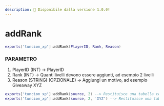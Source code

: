 ```yaml
---
description: 🔧 Disponibile dalla versione 1.0.0!
---
```


# addRank

```lua title="Sintassi di Esportazione"
exports['tuncion_xp']:addRank(PlayerID, Rank, Reason)
```

### PARAMETRO

1. PlayerID <span className="color-blue">(INT)</span> <span className="color-orange">-> PlayerID</span>
2. Rank <span className="color-blue">(INT)</span> <span className="color-orange">-> Quanti livelli devono essere aggiunti, ad esempio 2 livelli</span>
3. Reason <span className="color-blue">(STRING) (OPZIONALE)</span> <span className="color-orange">-> Aggiungi un motivo, ad esempio Giveaway XYZ</span>

```lua
exports['tuncion_xp']:addRank(source, 2) --> Restituisce una tabella con informazioni
exports['tuncion_xp']:addRank(source, 2, 'XYZ') --> Restituisce una tabella con informazioni
```